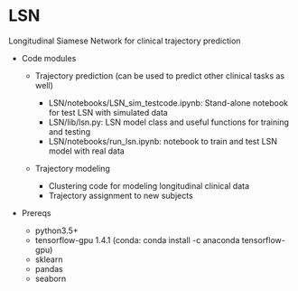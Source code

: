 # LSN
Longitudinal Siamese Network for clinical trajectory prediction 
- Code modules
  - Trajectory prediction 
  (can be used to predict other clinical tasks as well) 
    -  LSN/notebooks/LSN_sim_testcode.ipynb: Stand-alone notebook for test LSN with simulated data
    -  LSN/lib/lsn.py: LSN model class and useful functions for training and testing
    -  LSN/notebooks/run_lsn.ipynb: notebook to train and test LSN model with real data
    
  - Trajectory modeling 
    -  Clustering code for modeling longitudinal clinical data
    -  Trajectory assignment to new subjects 
  
- Prereqs 
  - python3.5+
  - tensorflow-gpu 1.4.1 (conda: conda install -c anaconda tensorflow-gpu)
  - sklearn
  - pandas
  - seaborn 

  
